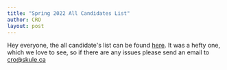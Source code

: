```yaml
---
title: "Spring 2022 All Candidates List"
author: CRO
layout: post
---
```


Hey everyone, the all candidate's list can be found <a href="https://drive.google.com/file/d/1DclqHCbff1leD02uWTWWyHLkrDELN2m-/view?usp=sharing">here</a>. It was a hefty one, which we love to see, so if there are any issues please send an email to cro@skule.ca